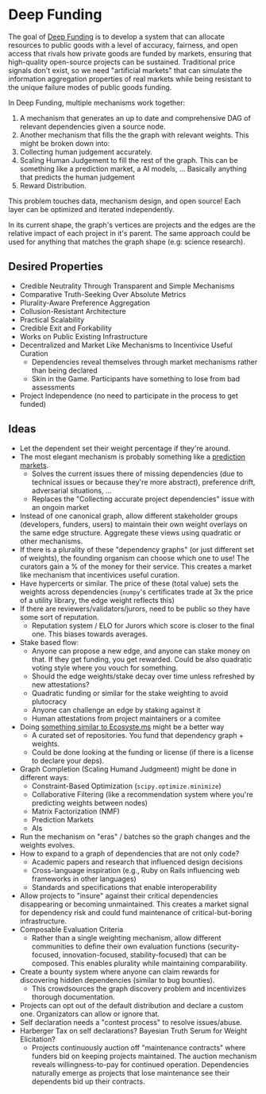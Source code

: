 # Deep Funding

The goal of [Deep Funding](https://deepfunding.org/) is to develop a system that can allocate resources to public goods with a level of accuracy, fairness, and open access that rivals how private goods are funded by markets, ensuring that high-quality open-source projects can be sustained. Traditional price signals don't exist, so we need "artificial markets" that can simulate the information aggregation properties of real markets while being resistant to the unique failure modes of public goods funding.

In Deep Funding, multiple mechanisms work together:

1. A mechanism that generates an up to date and comprehensive DAG of relevant dependencies given a source node.
2. Another mechanism that fills the the graph with relevant weights. This might be broken down into:
  1. Collecting human judgement accurately.
  2. Scaling Human Judgement to fill the rest of the graph. This can be something like a prediction market, a AI models, ... Basically anything that predicts the human judgement
3. Reward Distribution.

This problem touches data, mechanism design, and open source! Each layer can be optimized and iterated independently.

In its current shape, the graph's vertices are projects and the edges are the relative impact of each project in it's parent. The same approach could be used for anything that matches the graph shape (e.g: science research).

## Desired Properties

- Credible Neutrality Through Transparent and Simple Mechanisms
- Comparative Truth-Seeking Over Absolute Metrics
- Plurality-Aware Preference Aggregation
- Collusion-Resistant Architecture
- Practical Scalability
- Credible Exit and Forkability
- Works on Public Existing Infrastructure
- Decentralized and Market Like Mechanisms to Incentivice Useful Curation
  - Dependencies reveal themselves through market mechanisms rather than being declared
  - Skin in the Game. Participants have something to lose from bad assessments
- Project Independence (no need to participate in the process to get funded)

## Ideas

- Let the dependent set their weight percentage if they're around.
- The most elegant mechanism is probably something like a [prediction markets](https://docs.fileverse.io/0x7248Fe92e7087d02D3604396b057295026FC62A1/49#key=DgfQgJ-bCAVr0NNFU0vp1HNW_Sh23GVieRmA_QXsDbHIRVyhv37c1XnOBM8lW6PT).
  - Solves the current issues there of missing dependencies (due to technical issues or because they're more abstract), preference drift, adversarial situations, ...
  - Replaces the "Collecting accurate project dependencies" issue with an ongoin market
- Instead of one canonical graph, allow different stakeholder groups (developers, funders, users) to maintain their own weight overlays on the same edge structure. Aggregate these views using quadratic or other mechanisms.
- If there is a plurality of these "dependency graphs" (or just different set of weights), the founding organism can choose which one to use! The curators gain a % of the money for their service. This creates a market like mechanism that incentivices useful curation.
- Have hypercerts or similar. The price of these (total value) sets the weights across dependencies (`numpy`'s certificates trade at 3x the price of a utility library, the edge weight reflects this)
- If there are reviewers/validators/jurors, need to be public so they have some sort of reputation.
  - Reputation system / ELO for Jurors which score is closer to the final one. This biases towards averages.
- Stake based flow:
  - Anyone can propose a new edge, and anyone can stake money on that. If they get funding, you get rewarded. Could be also quadratic voting style where you vouch for something.
  - Should the edge weights/stake decay over time unless refreshed by new attestations?
  - Quadratic funding or similar for the stake weighting to avoid plutocracy
  - Anyone can challenge an edge by staking against it
  - Human attestations from project maintainers or a comitee
- Doing [something similar to Ecosyste.ms](https://blog.ecosyste.ms/2025/04/04/ecosystem-funds-ga.html) might be a better way
  - A curated set of repositories. You fund that dependency graph + weights.
  - Could be done looking at the funding or license (if there is a license to declare your deps).
- Graph Completion (Scaling Humand Judgmeent) might be done in different ways:
  - Constraint-Based Optimization (`scipy.optimize.minimize`)
  - Collaborative Filtering (like a recommendation system where you're predicting weights between nodes)
  - Matrix Factorization (NMF)
  - Prediction Markets
  - AIs
- Run the mechanism on "eras" / batches so the graph changes and the weights evolves.
- How to expand to a graph of dependencies that are not only code?
  - Academic papers and research that influenced design decisions
  - Cross-language inspiration (e.g., Ruby on Rails influencing web frameworks in other languages)
  - Standards and specifications that enable interoperability
- Allow projects to "insure" against their critical dependencies disappearing or becoming unmaintained. This creates a market signal for dependency risk and could fund maintenance of critical-but-boring infrastructure.
- Composable Evaluation Criteria
  - Rather than a single weighting mechanism, allow different communities to define their own evaluation functions (security-focused, innovation-focused, stability-focused) that can be composed. This enables plurality while maintaining comparability.
- Create a bounty system where anyone can claim rewards for discovering hidden dependencies (similar to bug bounties).
  - This crowdsources the graph discovery problem and incentivizes thorough documentation.
- Projects can opt out of the default distribution and declare a custom one. Organizators can allow or ignore that.
- Self declaration needs a "contest process" to resolve issues/abuse.
- Harberger Tax on self declarations? Bayesian Truth Serum for Weight Elicitation?
  - Projects continuously auction off "maintenance contracts" where funders bid on keeping projects maintained. The auction mechanism reveals willingness-to-pay for continued operation. Dependencies naturally emerge as projects that lose maintenance see their dependents bid up their contracts.
